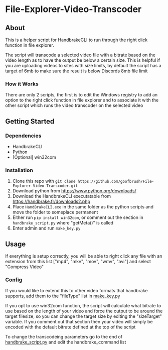 # File-Explorer-Video-Transcoder

## About
This is a helper script for HandbrakeCLI to run through the right click function in file explorer.

The script will transcode a selected video file with a bitrate based on the video length as to have the output be below a certain size. This is helpful if you are uploading videos to sites with size limits, by default the script has a target of 6mb to make sure the result is below Discords 8mb file limit

### How it Works
There are only 2 scripts, the first is to edit the Windows registry to add an option to the right click function in file explorer and to associate it with the other script which runs the video transcoder on the selected video

## Getting Started
### Dependencies
- HandbrakeCLI 
- Python
- [Optional] win32com

### Installation
1. Clone this repo with `git clone https://github.com/goofbrush/File-Explorer-Video-Transcoder.git`
2. Download python from https://www.python.org/downloads/
3. Download the HandbrakeCLI executatable from https://handbrake.fr/downloads2.php
4. Place `HandBrakeCLI.exe` in the same folder as the python scripts and move the folder to someplace permanent
5. Either run `pip install win32com`, or comment out the section in `handbrake_script.py` where "getMeta()" is called
6. Enter admin and run `make_key.py`

## Usage
If everything is setup correctly, you will be able to right click any file with an extension from this list ["mp4", "mkv", "mov", "wmv", "avi"] and select "Compress Video"

### Config
If you would like to extend this to other video formats that handbrake supports, add them to the "fileType" list in  [make_key.py](make_key.py)

If you opt to use win32com function, the script will calculate what bitrate to use based on the length of your video and force the output to be around the target filesize, so you can change the target size by editing the "sizeTarget" variable. If you comment out that section then your video will simply be encoded with the default bitrate defined at the top of the script

To change the transcodeing parameters go to the end of [handbrake_script.py](handbrake_script.py) and edit the handbrake_command list
